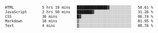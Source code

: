 <!--START_SECTION:waka-->

```txt
HTML             5 hrs 19 mins   ██████████████▓░░░░░░░░░░   58.61 %
JavaScript       2 hrs 50 mins   ███████▓░░░░░░░░░░░░░░░░░   31.26 %
CSS              36 mins         █▓░░░░░░░░░░░░░░░░░░░░░░░   06.74 %
Markdown         10 mins         ▒░░░░░░░░░░░░░░░░░░░░░░░░   01.95 %
Text             4 mins          ▒░░░░░░░░░░░░░░░░░░░░░░░░   00.76 %
```

<!--END_SECTION:waka-->
